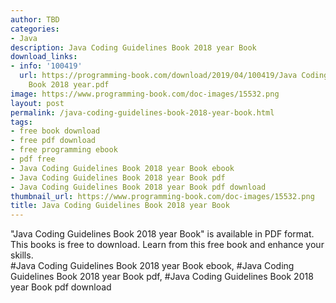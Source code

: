 ```yaml
---
author: TBD
categories:
- Java
description: Java Coding Guidelines Book 2018 year Book
download_links:
- info: '100419'
  url: https://programming-book.com/download/2019/04/100419/Java Coding Guidelines
    Book 2018 year.pdf
image: https://www.programming-book.com/doc-images/15532.png
layout: post
permalink: /java-coding-guidelines-book-2018-year-book.html
tags:
- free book download
- free pdf download
- free programming ebook
- pdf free
- Java Coding Guidelines Book 2018 year Book ebook
- Java Coding Guidelines Book 2018 year Book pdf
- Java Coding Guidelines Book 2018 year Book pdf download
thumbnail_url: https://www.programming-book.com/doc-images/15532.png
title: Java Coding Guidelines Book 2018 year Book
---
```


 
<div class="item-desc text-justify">
  "Java Coding Guidelines Book 2018 year Book" is available in PDF format. This books is free to download. Learn from this free book and enhance your skills.
  <br>
  #Java Coding Guidelines Book 2018 year Book ebook, #Java Coding Guidelines Book 2018 year Book pdf, #Java Coding Guidelines Book 2018 year Book pdf download
</div>